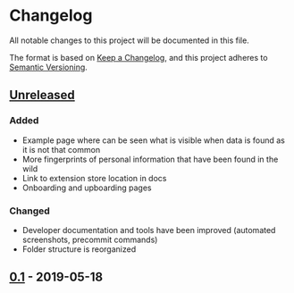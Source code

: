 # Changelog
All notable changes to this project will be documented in this file.

The format is based on [Keep a Changelog](https://keepachangelog.com/en/1.0.0/),
and this project adheres to [Semantic Versioning](https://semver.org/spec/v2.0.0.html).

## [Unreleased]
### Added
- Example page where can be seen what is visible when data is found as it is not that common
- More fingerprints of personal information that have been found in the wild
- Link to extension store location in docs
- Onboarding and upboarding pages

### Changed
- Developer documentation and tools have been improved (automated screenshots, precommit commands)
- Folder structure is reorganized

## [0.1] - 2019-05-18

[Unreleased]: https://github.com/PrinsFrank/Spilled/compare/V0.1-beta...HEAD
[0.1]: https://github.com/PrinsFrank/Spilled/releases/tag/V0.1-beta